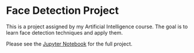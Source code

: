 # Face Detection Project

This is a project assigned by my Artificial Intelligence course. The goal is to learn face detection techniques and apply them. 

Please see the [Jupyter Notebook](http://nbviewer.jupyter.org/github/eduran0826/face_detection/blob/master/Face%20Detection.ipynb) for the full project. 

